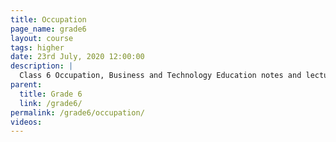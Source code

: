 ```yaml
---
title: Occupation
page_name: grade6
layout: course
tags: higher
date: 23rd July, 2020 12:00:00
description: |
  Class 6 Occupation, Business and Technology Education notes and lectures in Nepali
parent:
  title: Grade 6
  link: /grade6/
permalink: /grade6/occupation/
videos:
---
```

